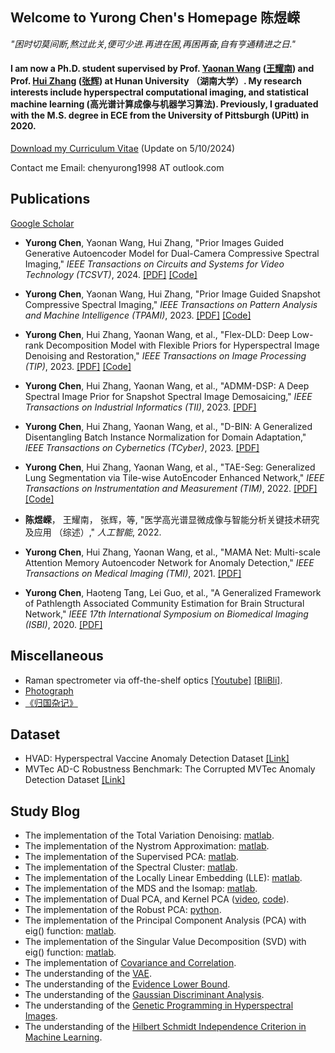 ## Welcome to Yurong Chen's Homepage 陈煜嵘

*"困时切莫间断,熬过此关,便可少进.再进在困,再困再奋,自有亨通精进之日."*  

#### I am now a Ph.D. student supervised by Prof. [Yaonan Wang](https://ieeexplore.ieee.org/author/37281429000) ([王耀南](https://baike.baidu.com/item/%E7%8E%8B%E8%80%80%E5%8D%97/13478272)) and Prof. [Hui Zhang](https://ieeexplore.ieee.org/author/37657010100) ([张辉](https://baike.baidu.com/item/%E5%BC%A0%E8%BE%89/54075504?fromModule=search-result_lemma)) at Hunan University （湖南大学）. My research interests include hyperspectral computational imaging, and statistical machine learning (高光谱计算成像与机器学习算法). Previously, I graduated with the M.S. degree in ECE from the University of Pittsburgh (UPitt) in 2020.
[Download my Curriculum Vitae](https://github.com/YurongChen1998/YurongChen1998.github.io/blob/gh-pages/img/Yurong%20Chen-CV-2024-05-10.pdf) (Update on 5/10/2024)

Contact me Email: chenyurong1998 AT outlook.com



## Publications
[Google Scholar](https://scholar.google.com/citations?hl=zh-CN&user=-HuRr-EAAAAJ)
- **Yurong Chen**, Yaonan Wang, Hui Zhang, "Prior Images Guided Generative Autoencoder Model for Dual-Camera Compressive Spectral Imaging," _IEEE Transactions on Circuits and Systems for Video Technology (TCSVT)_, 2024. [[PDF]](https://ieeexplore.ieee.org/abstract/document/10499714/) [[Code]](https://github.com/YurongChen1998/PiE-Dual-Camera-Spectral-Compressive-Imaging)
  
- **Yurong Chen**, Yaonan Wang, Hui Zhang, "Prior Image Guided Snapshot Compressive Spectral Imaging," _IEEE Transactions on Pattern Analysis and Machine Intelligence (TPAMI)_, 2023. [[PDF]](https://ieeexplore.ieee.org/abstract/document/10098166/) [[Code]](https://github.com/YurongChen1998/Prior-Image-Guided-Snapshot-Spectral-Compressive-Imaging) 
  
- **Yurong Chen**, Hui Zhang, Yaonan Wang, et al., "Flex-DLD: Deep Low-rank Decomposition Model with Flexible Priors for Hyperspectral Image Denoising and Restoration," _IEEE Transactions on Image Processing (TIP)_, 2023. [[PDF]](https://ieeexplore.ieee.org/abstract/document/10423584/) [[Code]](https://github.com/YurongChen1998/Flex-DLD-for-HSIs-Denoising-and-Restoration)

- **Yurong Chen**, Hui Zhang, Yaonan Wang, et al., "ADMM-DSP: A Deep Spectral Image Prior for Snapshot Spectral Image Demosaicing," _IEEE Transactions on Industrial Informatics (TII)_, 2023. [[PDF]](https://ieeexplore.ieee.org/abstract/document/10317811/)

- **Yurong Chen**, Hui Zhang, Yaonan Wang, et al., "D-BIN: A Generalized Disentangling Batch Instance Normalization for Domain Adaptation," _IEEE Transactions on Cybernetics (TCyber)_, 2023. [[PDF]](https://ieeexplore.ieee.org/abstract/document/9543537/)

- **Yurong Chen**, Hui Zhang, Yaonan Wang, et al., "TAE-Seg: Generalized Lung Segmentation via Tile-wise AutoEncoder Enhanced Network," _IEEE Transactions on Instrumentation and Measurement (TIM)_, 2022. [[PDF]](https://ieeexplore.ieee.org/abstract/document/9940997/) [[Code]](https://github.com/YurongChen1998/yurong-lib/tree/main/pytorch/PSPNet_SWAE) 

- **陈煜嵘**， 王耀南， 张辉，等, "医学高光谱显微成像与智能分析关键技术研究及应用 （综述）," _人工智能_, 2022.

- **Yurong Chen**, Hui Zhang, Yaonan Wang, et al., "MAMA Net: Multi-scale Attention Memory Autoencoder Network for Anomaly Detection," _IEEE Transactions on Medical Imaging (TMI)_, 2021. [[PDF]](https://ieeexplore.ieee.org/abstract/document/9296333/)

- **Yurong Chen**, Haoteng Tang, Lei Guo, et al., "A Generalized Framework of Pathlength Associated Community Estimation for Brain Structural Network," _IEEE 17th International Symposium on Biomedical Imaging (ISBI)_, 2020. [[PDF]](https://ieeexplore.ieee.org/abstract/document/9098552/)

## Miscellaneous
- Raman spectrometer via off-the-shelf optics [[Youtube]](https://youtu.be/e04f3bgdZqc) [[BliBli]](https://www.bilibili.com/video/BV1HJ4m1P7NH/).
- [Photograph](https://github.com/YurongChen1998/YurongChen1998.github.io/tree/gh-pages/img/Photo)
- [《归国杂记》](https://mp.weixin.qq.com/s/QwgqeyRPMrYuW-8vS5j9Tw)

## Dataset
- HVAD: Hyperspectral Vaccine Anomaly Detection Dataset [[Link]](https://github.com/YurongChen1998/Hunan-University-Hyperspectral-Image-Dataset)
- MVTec AD-C Robustness Benchmark: The Corrupted MVTec Anomaly Detection Dataset [[Link]](
https://github.com/YurongChen1998/MVTec-AD-C)

## Study Blog
- The implementation of the Total Variation Denoising: [matlab](https://github.com/YurongChen1998/yurong-lib/tree/main/Machine_Learning_Algorithms/Total_Variation_Denoising_MM).
- The implementation of the Nystrom Approximation: [matlab](https://github.com/YurongChen1998/yurong-lib/tree/main/Machine_Learning_Algorithms/Nystrom%20Approximation).
- The implementation of the Supervised PCA: [matlab](https://github.com/YurongChen1998/yurong-lib/tree/main/Machine_Learning_Algorithms/Supervised%20PCA).
- The implementation of the Spectral Cluster: [matlab](https://github.com/YurongChen1998/yurong-lib/tree/main/Machine_Learning_Algorithms/Spectral%20Cluster).
- The implementation of the Locally Linear Embedding (LLE): [matlab](https://github.com/YurongChen1998/yurong-lib/tree/main/Machine_Learning_Algorithms/LLE).
- The implementation of the MDS and the Isomap: [matlab](https://github.com/YurongChen1998/yurong-lib/tree/main/Machine_Learning_Algorithms/MDS_Isomap).
- The implementation of Dual PCA, and Kernel PCA ([video](https://www.bilibili.com/video/BV1UR4y1M7bH?share_source=copy_web), [code](https://github.com/YurongChen1998/yurong-lib/tree/main/Machine_Learning_Algorithms/pca)).
- The implementation of the Robust PCA: [python](https://github.com/YurongChen1998/yurong-lib/blob/main/Machine_Learning_Algorithms/robust_pca.py).
- The implementation of the Principal Component Analysis (PCA) with eig() function: [matlab](https://github.com/YurongChen1998/yurong-lib/blob/main/Machine_Learning_Algorithms/princal_component_analysis.m).
- The implementation of the Singular Value Decomposition (SVD) with eig() function: [matlab](https://github.com/YurongChen1998/yurong-lib/blob/main/Machine_Learning_Algorithms/singular_value_decomposition.m).
- The implementation of [Covariance and Correlation](https://github.com/YurongChen1998/yurong-lib/blob/main/Machine_Learning_Algorithms/Covariance_Correlation.py).
- The understanding of the [VAE](https://github.com/YurongChen1998/Yurong-Paper-Talk-Slides/blob/main/2021-10-09/2021-10-07-VAE.pptx).
- The understanding of the [Evidence Lower Bound](https://github.com/YurongChen1998/yurong-lib/blob/main/Essays/Understanding%20the%20Evidence%20Lower%20Bound.pdf).
- The understanding of the [Gaussian Discriminant Analysis](https://github.com/YurongChen1998/yurong-lib/blob/main/Essays/Gaussian%20Discriminant%20Analysis.pdf).
- The understanding of the [Genetic Programming in Hyperspectral Images](https://github.com/YurongChen1998/yurong-lib/blob/main/Essays/Genetic%20Programming%20in%20Hyperspectral%20Images.pdf).
- The understanding of the [Hilbert Schmidt Independence Criterion in Machine Learning](https://github.com/YurongChen1998/yurong-lib/blob/main/Essays/Hilbert%20Schmidt%20Independence%20Criterion%20in%20Machine%20Learning.pdf).
